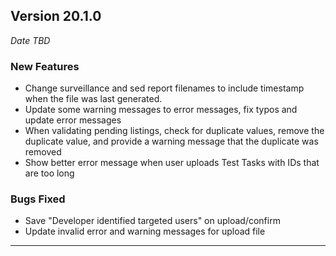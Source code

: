 ## Version 20.1.0
_Date TBD_

### New Features
* Change surveillance and sed report filenames to include timestamp when the file was last generated.
* Update some warning messages to error messages, fix typos and update error messages
* When validating pending listings, check for duplicate values, remove the duplicate value, and provide a warning message that the duplicate was removed
* Show better error message when user uploads Test Tasks with IDs that are too long

### Bugs Fixed
* Save "Developer identified targeted users" on upload/confirm
* Update invalid error and warning messages for upload file

---

